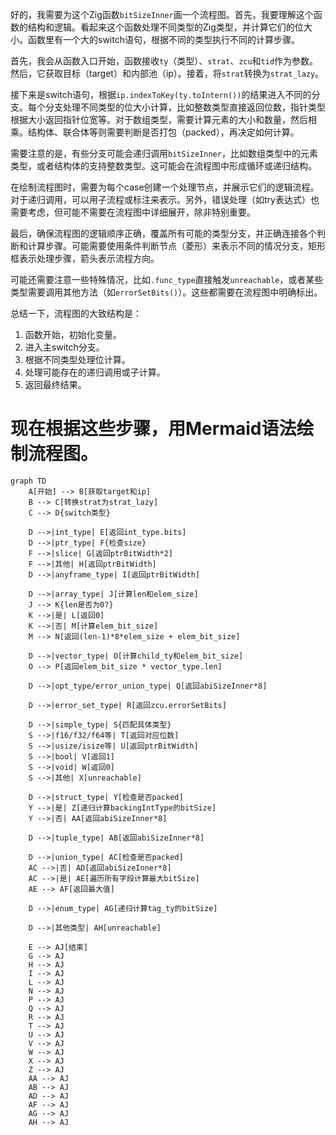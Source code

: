 好的，我需要为这个Zig函数`bitSizeInner`画一个流程图。首先，我要理解这个函数的结构和逻辑。看起来这个函数处理不同类型的Zig类型，并计算它们的位大小。函数里有一个大的switch语句，根据不同的类型执行不同的计算步骤。

首先，我会从函数入口开始，函数接收`ty`（类型）、`strat`、`zcu`和`tid`作为参数。然后，它获取目标（target）和内部池（ip）。接着，将`strat`转换为`strat_lazy`。

接下来是switch语句，根据`ip.indexToKey(ty.toIntern())`的结果进入不同的分支。每个分支处理不同类型的位大小计算，比如整数类型直接返回位数，指针类型根据大小返回指针位宽等。对于数组类型，需要计算元素的大小和数量，然后相乘。结构体、联合体等则需要判断是否打包（packed），再决定如何计算。

需要注意的是，有些分支可能会递归调用`bitSizeInner`，比如数组类型中的元素类型，或者结构体的支持整数类型。这可能会在流程图中形成循环或递归结构。

在绘制流程图时，需要为每个case创建一个处理节点，并展示它们的逻辑流程。对于递归调用，可以用子流程或标注来表示。另外，错误处理（如try表达式）也需要考虑，但可能不需要在流程图中详细展开，除非特别重要。

最后，确保流程图的逻辑顺序正确，覆盖所有可能的类型分支，并正确连接各个判断和计算步骤。可能需要使用条件判断节点（菱形）来表示不同的情况分支，矩形框表示处理步骤，箭头表示流程方向。

可能还需要注意一些特殊情况，比如`.func_type`直接触发`unreachable`，或者某些类型需要调用其他方法（如`errorSetBits()`）。这些都需要在流程图中明确标出。

总结一下，流程图的大致结构是：

1. 函数开始，初始化变量。
2. 进入主switch分支。
3. 根据不同类型处理位计算。
4. 处理可能存在的递归调用或子计算。
5. 返回最终结果。

现在根据这些步骤，用Mermaid语法绘制流程图。
================================================
```mermaid
graph TD
    A[开始] --> B[获取target和ip]
    B --> C[转换strat为strat_lazy]
    C --> D{switch类型}
    
    D -->|int_type| E[返回int_type.bits]
    D -->|ptr_type| F{检查size}
    F -->|slice| G[返回ptrBitWidth*2]
    F -->|其他| H[返回ptrBitWidth]
    D -->|anyframe_type| I[返回ptrBitWidth]
    
    D -->|array_type| J[计算len和elem_size]
    J --> K{len是否为0?}
    K -->|是| L[返回0]
    K -->|否| M[计算elem_bit_size]
    M --> N[返回(len-1)*8*elem_size + elem_bit_size]
    
    D -->|vector_type| O[计算child_ty和elem_bit_size]
    O --> P[返回elem_bit_size * vector_type.len]
    
    D -->|opt_type/error_union_type| Q[返回abiSizeInner*8]
    
    D -->|error_set_type| R[返回zcu.errorSetBits]
    
    D -->|simple_type| S{匹配具体类型}
    S -->|f16/f32/f64等| T[返回对应位数]
    S -->|usize/isize等| U[返回ptrBitWidth]
    S -->|bool| V[返回1]
    S -->|void| W[返回0]
    S -->|其他| X[unreachable]
    
    D -->|struct_type| Y[检查是否packed]
    Y -->|是| Z[递归计算backingIntType的bitSize]
    Y -->|否| AA[返回abiSizeInner*8]
    
    D -->|tuple_type| AB[返回abiSizeInner*8]
    
    D -->|union_type| AC[检查是否packed]
    AC -->|否| AD[返回abiSizeInner*8]
    AC -->|是| AE[遍历所有字段计算最大bitSize]
    AE --> AF[返回最大值]
    
    D -->|enum_type| AG[递归计算tag_ty的bitSize]
    
    D -->|其他类型| AH[unreachable]
    
    E --> AJ[结束]
    G --> AJ
    H --> AJ
    I --> AJ
    L --> AJ
    N --> AJ
    P --> AJ
    Q --> AJ
    R --> AJ
    T --> AJ
    U --> AJ
    V --> AJ
    W --> AJ
    X --> AJ
    Z --> AJ
    AA --> AJ
    AB --> AJ
    AD --> AJ
    AF --> AJ
    AG --> AJ
    AH --> AJ
```